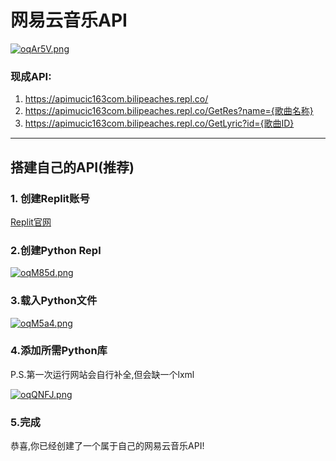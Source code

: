# 网易云音乐API
[![oqAr5V.png](https://s4.ax1x.com/2021/12/12/oqAr5V.png)](https://imgtu.com/i/oqAr5V)
### 现成API:
1. https://apimucic163com.bilipeaches.repl.co/
2. https://apimucic163com.bilipeaches.repl.co/GetRes?name={歌曲名称}
3. https://apimucic163com.bilipeaches.repl.co/GetLyric?id={歌曲ID}

------------


## 搭建自己的API(推荐)
### 1. 创建Replit账号

[Replit官网](https://replit.com/~ "Replit")

### 2.创建Python Repl

[![oqM85d.png](https://s4.ax1x.com/2021/12/12/oqM85d.png)](https://imgtu.com/i/oqM85d)

### 3.载入Python文件

[![oqM5a4.png](https://s4.ax1x.com/2021/12/12/oqM5a4.png)](https://imgtu.com/i/oqM5a4)

### 4.添加所需Python库

P.S.第一次运行网站会自行补全,但会缺一个lxml

[![oqQNFJ.png](https://s4.ax1x.com/2021/12/12/oqQNFJ.png)](https://imgtu.com/i/oqQNFJ)

### 5.完成
恭喜,你已经创建了一个属于自己的网易云音乐API!